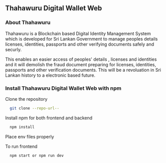 

## Thahawuru Digital Wallet Web




### About Thahawuru

Thahawuru is a Blockchain based Digital Identity Management System which is developed for Sri Lankan Government to manage peoples details licenses, identities, passports and other verifying documents safely and securly. 

This enables an easier access of peoples' details , licenses and identities and it will demolish the fraud document preparing for licenses, identities, passports and other verification documents. This will be a revoluation in Sri Lankan history to a electronic based future.  

### Install Thahawuru Digital Wallet Web with npm

Clone the repository
```bash
  git clone --repo-url--
```

Install npm for both frontend and backend
```bash
  npm install 
```

Place env files properly

To run frontend
```bash
  npm start or npm run dev
```

